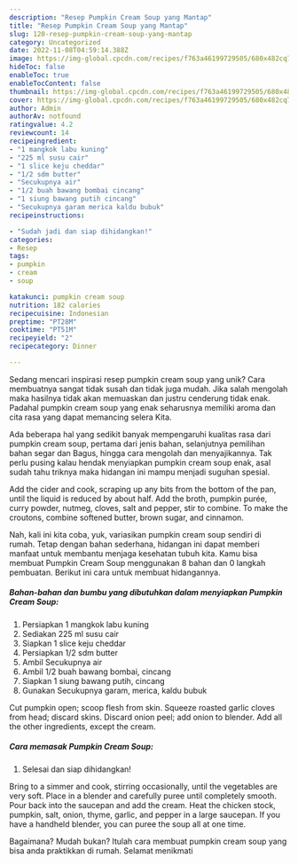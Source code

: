 ```yaml
---
description: "Resep Pumpkin Cream Soup yang Mantap"
title: "Resep Pumpkin Cream Soup yang Mantap"
slug: 120-resep-pumpkin-cream-soup-yang-mantap
category: Uncategorized
date: 2022-11-08T04:59:14.388Z
image: https://img-global.cpcdn.com/recipes/f763a46199729505/680x482cq70/pumpkin-cream-soup-foto-resep-utama.jpg
hideToc: false
enableToc: true
enableTocContent: false
thumbnail: https://img-global.cpcdn.com/recipes/f763a46199729505/680x482cq70/pumpkin-cream-soup-foto-resep-utama.jpg
cover: https://img-global.cpcdn.com/recipes/f763a46199729505/680x482cq70/pumpkin-cream-soup-foto-resep-utama.jpg
author: Admin
authorAv: notfound
ratingvalue: 4.2
reviewcount: 14
recipeingredient:
- "1 mangkok labu kuning"
- "225 ml susu cair"
- "1 slice keju cheddar"
- "1/2 sdm butter"
- "Secukupnya air"
- "1/2 buah bawang bombai cincang"
- "1 siung bawang putih cincang"
- "Secukupnya garam merica kaldu bubuk"
recipeinstructions:

- "Sudah jadi dan siap dihidangkan!"
categories:
- Resep
tags:
- pumpkin
- cream
- soup

katakunci: pumpkin cream soup 
nutrition: 182 calories
recipecuisine: Indonesian
preptime: "PT28M"
cooktime: "PT51M"
recipeyield: "2"
recipecategory: Dinner

---
```





Sedang mencari inspirasi resep pumpkin cream soup yang unik? Cara membuatnya sangat tidak susah dan tidak juga mudah. Jika salah mengolah maka hasilnya tidak akan memuaskan dan justru cenderung tidak enak. Padahal pumpkin cream soup yang enak seharusnya memiliki aroma dan cita rasa yang dapat memancing selera Kita.





Ada beberapa hal yang sedikit banyak mempengaruhi kualitas rasa dari pumpkin cream soup, pertama dari jenis bahan, selanjutnya pemilihan bahan segar dan Bagus, hingga cara mengolah dan menyajikannya. Tak perlu pusing kalau hendak menyiapkan pumpkin cream soup enak,      asal sudah tahu triknya maka hidangan ini mampu menjadi suguhan spesial.














Add the cider and cook, scraping up any bits from the bottom of the pan, until the liquid is reduced by about half. Add the broth, pumpkin purée, curry powder, nutmeg, cloves, salt and pepper, stir to combine. To make the croutons, combine softened butter, brown sugar, and cinnamon.






Nah, kali ini kita coba, yuk, variasikan pumpkin cream soup sendiri di rumah. Tetap dengan bahan sederhana, hidangan ini dapat memberi manfaat untuk membantu menjaga kesehatan tubuh kita. Kamu bisa membuat Pumpkin Cream Soup menggunakan 8 bahan dan 0 langkah pembuatan. Berikut ini cara untuk membuat hidangannya.

<!--inarticleads1-->

##### Bahan-bahan dan bumbu yang dibutuhkan dalam menyiapkan Pumpkin Cream Soup:

1. Persiapkan 1 mangkok labu kuning
1. Sediakan 225 ml susu cair
1. Siapkan 1 slice keju cheddar
1. Persiapkan 1/2 sdm butter
1. Ambil Secukupnya air
1. Ambil 1/2 buah bawang bombai, cincang
1. Siapkan 1 siung bawang putih, cincang
1. Gunakan Secukupnya garam, merica, kaldu bubuk


Cut pumpkin open; scoop flesh from skin. Squeeze roasted garlic cloves from head; discard skins. Discard onion peel; add onion to blender. Add all the other ingredients, except the cream. 

<!--inarticleads2-->

##### Cara memasak Pumpkin Cream Soup:


1. Selesai dan siap dihidangkan!

Bring to a simmer and cook, stirring occasionally, until the vegetables are very soft. Place in a blender and carefully puree until completely smooth. Pour back into the saucepan and add the cream. Heat the chicken stock, pumpkin, salt, onion, thyme, garlic, and pepper in a large saucepan. If you have a handheld blender, you can puree the soup all at one time. 

Bagaimana? Mudah bukan? Itulah cara membuat pumpkin cream soup yang bisa anda praktikkan di rumah. Selamat menikmati
